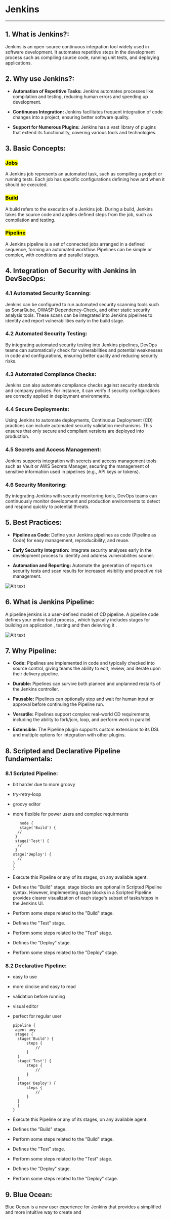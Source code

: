 # Jenkins

---

## 1. **What is Jenkins?**:

Jenkins is an open-source continuous integration tool widely used in software development. It automates repetitive steps in the development process such as compiling source code, running unit tests, and deploying applications.

## 2. **Why use Jenkins?**:

- **Automation of Repetitive Tasks:** Jenkins automates processes like compilation and testing, reducing human errors and speeding up development.

- **Continuous Integration:** Jenkins facilitates frequent integration of code changes into a project, ensuring better software quality.

- **Support for Numerous Plugins:** Jenkins has a vast library of plugins that extend its functionality, covering various tools and technologies.

## 3. **Basic Concepts**:

### <mark> Jobs </mark>

A Jenkins job represents an automated task, such as compiling a project or running tests. Each job has specific configurations defining how and when it should be executed.

### <mark> Build </mark>

A build refers to the execution of a Jenkins job. During a build, Jenkins takes the source code and applies defined steps from the job, such as compilation and testing.

### <mark> Pipeline </mark>

A Jenkins pipeline is a set of connected jobs arranged in a defined sequence, forming an automated workflow. Pipelines can be simple or complex, with conditions and parallel stages.

## 4. **Integration of Security with Jenkins in DevSecOps**:

### 4.1 **Automated Security Scanning**:

Jenkins can be configured to run automated security scanning tools such as SonarQube, OWASP Dependency-Check, and other static security analysis tools. These scans can be integrated into Jenkins pipelines to identify and report vulnerabilities early in the build stage.

### 4.2 **Automated Security Testing**:

By integrating automated security testing into Jenkins pipelines, DevOps teams can automatically check for vulnerabilities and potential weaknesses in code and configurations, ensuring better quality and reducing security risks.

### 4.3 **Automated Compliance Checks**:

Jenkins can also automate compliance checks against security standards and company policies. For instance, it can verify if security configurations are correctly applied in deployment environments.

### 4.4 **Secure Deployments**:

Using Jenkins to automate deployments, Continuous Deployment (CD) practices can include automated security validation mechanisms. This ensures that only secure and compliant versions are deployed into production.

### 4.5 **Secrets and Access Management**:

Jenkins supports integration with secrets and access management tools such as Vault or AWS Secrets Manager, securing the management of sensitive information used in pipelines (e.g., API keys or tokens).

### 4.6 **Security Monitoring**:

By integrating Jenkins with security monitoring tools, DevOps teams can continuously monitor development and production environments to detect and respond quickly to potential threats.

## 5. **Best Practices**:

- **Pipeline as Code**: Define your Jenkins pipelines as code (Pipeline as Code) for easy management, reproducibility, and reuse.

- **Early Security Integration:** Integrate security analyses early in the development process to identify and address vulnerabilities sooner.

- **Automation and Reporting:** Automate the generation of reports on security tests and scan results for increased visibility and proactive risk management.

![Alt text](/media/jenkinsimg.jpg)

## 6. **What is Jenkins Pipeline**:

A pipeline jenkins is a user-defined model of CD pipeline. A pipeline code defines your entire build process , which typically includes stages for building an application , testing and then delevring it .

![Alt text](/media/jenkinsPipeline.png)


## 7. **Why Pipeline**:

- **Code:** Pipelines are implemented in code and typically checked into source control, giving teams the ability to edit, review, and iterate upon their delivery pipeline.

- **Durable:** Pipelines can survive both planned and unplanned restarts of the Jenkins controller.

- **Pausable:** Pipelines can optionally stop and wait for human input or approval before continuing the Pipeline run.

- **Versatile:** Pipelines support complex real-world CD requirements, including the ability to fork/join, loop, and perform work in parallel.

- **Extensible:** The Pipeline plugin supports custom extensions to its DSL and multiple options for integration with other plugins.


## 8. **Scripted and Declarative  Pipeline fundamentals**:

 ### 8.1 **Scripted Pipeline**:
  
- bit harder due to more groovy 
- try-retry-loop
- groovy editor 
- more flexible for power users and complex requirments 

         node {
         stage('Build') {
        //
       }
       stage('Test') {
        //
       }
      stage('Deploy') {
        //
      }
      }

- Execute this Pipeline or any of its stages, on any available agent.
- Defines the "Build" stage. stage blocks are optional in Scripted 
Pipeline syntax. However, implementing stage blocks in a Scripted Pipeline provides clearer visualization of each stage's subset of tasks/steps in the Jenkins UI.
- Perform some steps related to the "Build" stage.
- Defines the "Test" stage.
- Perform some steps related to the "Test" stage.
- Defines the "Deploy" stage.
- Perform some steps related to the "Deploy" stage.

### 8.2 **Declarative Pipeline**:

- easy to use 
- more cincise and easy to read 
- validation before running 
- visual editor 
- perfect for regular user

      pipeline {
       agent any
       stages {
        stage('Build') {
            steps {
                //
            }
        }
        stage('Test') {
            steps {
                //
            }
        }
        stage('Deploy') {
            steps {
                //
            }
        }
        }
      }

- Execute this Pipeline or any of its stages, on any available agent.
- Defines the "Build" stage.
- Perform some steps related to the "Build" stage.
- Defines the "Test" stage.
- Perform some steps related to the "Test" stage.
- Defines the "Deploy" stage.
- Perform some steps related to the "Deploy" stage.

## 9. **Blue Ocean**:
Blue Ocean is a new user experience for Jenkins that provides a simplified and more intuitive way to create and